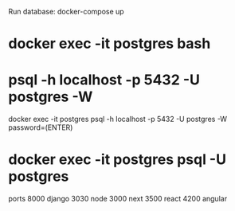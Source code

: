 Run database:
docker-compose up
# docker exec -it postgres bash
# psql -h localhost -p 5432 -U postgres -W
docker exec -it postgres psql -h localhost -p 5432 -U postgres -W
password=(ENTER)

# docker exec -it postgres psql -U postgres

ports
8000 django
3030 node
3000 next
3500 react
4200 angular